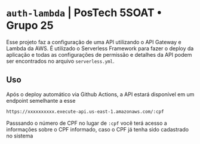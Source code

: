 <!--
title: 'Serverless Framework Node Express API on AWS'
description: 'This template demonstrates how to develop and deploy a simple Node Express API running on AWS Lambda using the traditional Serverless Framework.'
layout: Doc
framework: v3
platform: AWS
language: nodeJS
priority: 1
authorLink: 'https://github.com/serverless'
authorName: 'Serverless, inc.'
authorAvatar: 'https://avatars1.githubusercontent.com/u/13742415?s=200&v=4'
-->

# `auth-lambda` | PosTech 5SOAT • Grupo 25

Esse projeto faz a configuração de uma API utilizando o API Gateway e Lambda da AWS.
É utilizado o Serverless Framework para fazer o deploy da aplicação e todas as configurações de permissão e detalhes da API podem ser encontrados no arquivo `serverless.yml`.

## Uso

Após o deploy automático via Github Actions, a API estará disponível em um endpoint semelhante a esse

```bash
https://xxxxxxxxxx.execute-api.us-east-1.amazonaws.com/:cpf

```

Passsando o número de CPF no lugar de `:cpf` você terá acesso a informações sobre o CPF informado, caso o CPF já tenha sido cadastrado no sistema
